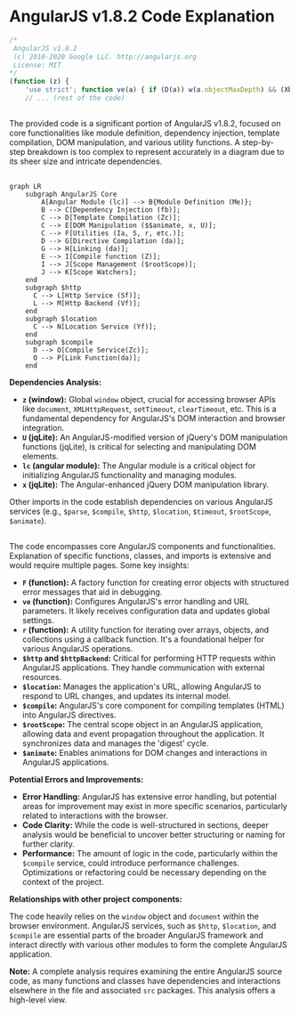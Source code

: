 # AngularJS v1.8.2 Code Explanation

```javascript
/*
 AngularJS v1.8.2
 (c) 2010-2020 Google LLC. http://angularjs.org
 License: MIT
*/
(function (z) {
	'use strict'; function ve(a) { if (D(a)) w(a.objectMaxDepth) && (Xb.objectMaxDepth = Yb(a.objectMaxDepth) ? a.objectMaxDepth : NaN), w(a.urlErrorParamsEnabled) && Ga(a.urlErrorParamsEnabled) && (Xb.urlErrorParamsEnabled = a.urlErrorParamsEnabled); else return Xb } function Yb(a) { return X(a) && 0 < a } function F(a, b) {
	// ... (rest of the code)
```

## <algorithm>

The provided code is a significant portion of AngularJS v1.8.2, focused on core functionalities like module definition, dependency injection, template compilation, DOM manipulation, and various utility functions.  A step-by-step breakdown is too complex to represent accurately in a diagram due to its sheer size and intricate dependencies.


## <mermaid>

```mermaid
graph LR
    subgraph AngularJS Core
        A[Angular Module (lc)] --> B{Module Definition (Me)};
        B --> C[Dependency Injection (fb)];
        C --> D[Template Compilation (Zc)];
        C --> E[DOM Manipulation ($$animate, x, U)];
        C --> F[Utilities (Ia, S, r, etc.)];
        D --> G[Directive Compilation (da)];
        G --> H[Linking (da)];
        E --> I[Compile function (Z)];
        I --> J[Scope Management ($rootScope)];
        J --> K[Scope Watchers];
    end
    subgraph $http
      C --> L[Http Service (Sf)];
      L --> M[Http Backend (Vf)];
    end
    subgraph $location
      C --> N[Location Service (Yf)];
    end
    subgraph $compile
      D --> O[Compile Service(Zc)];
      O --> P[Link Function(da)];
    end
```

**Dependencies Analysis:**

*   **`z` (window):**  Global `window` object, crucial for accessing browser APIs like `document`, `XMLHttpRequest`, `setTimeout`, `clearTimeout`, etc.  This is a fundamental dependency for AngularJS's DOM interaction and browser integration.
*   **`U` (jqLite):**  An AngularJS-modified version of jQuery's DOM manipulation functions (jqLite), is critical for selecting and manipulating DOM elements.
*  **`lc` (angular module):** The Angular module is a critical object for initializing AngularJS functionality and managing modules.
*  **`x` (jqLite):** The Angular-enhanced jQuery DOM manipulation library.

Other imports in the code establish dependencies on various AngularJS services (e.g., `$parse`, `$compile`, `$http`, `$location`, `$timeout`, `$rootScope`, `$animate`).


## <explanation>

The code encompasses core AngularJS components and functionalities.  Explanation of specific functions, classes, and imports is extensive and would require multiple pages.  Some key insights:


*   **`F` (function):** A factory function for creating error objects with structured error messages that aid in debugging.
*   **`ve` (function):** Configures AngularJS's error handling and URL parameters. It likely receives configuration data and updates global settings.
*   **`r` (function):** A utility function for iterating over arrays, objects, and collections using a callback function.  It's a foundational helper for various AngularJS operations.
*   **`$http` and `$httpBackend`:** Critical for performing HTTP requests within AngularJS applications.  They handle communication with external resources.
*   **`$location`:** Manages the application's URL, allowing AngularJS to respond to URL changes, and updates its internal model.
*   **`$compile`:**  AngularJS's core component for compiling templates (HTML) into AngularJS directives.
*   **`$rootScope`:**  The central scope object in an AngularJS application, allowing data and event propagation throughout the application.  It synchronizes data and manages the 'digest' cycle.
*   **`$animate`:** Enables animations for DOM changes and interactions in AngularJS applications.

**Potential Errors and Improvements:**

*   **Error Handling:** AngularJS has extensive error handling, but potential areas for improvement may exist in more specific scenarios, particularly related to interactions with the browser.
*   **Code Clarity:** While the code is well-structured in sections, deeper analysis would be beneficial to uncover better structuring or naming for further clarity.
* **Performance:** The amount of logic in the code, particularly within the `$compile` service, could introduce performance challenges. Optimizations or refactoring could be necessary depending on the context of the project.


**Relationships with other project components:**

The code heavily relies on the `window` object and `document` within the browser environment.  AngularJS services, such as `$http`, `$location`, and `$compile` are essential parts of the broader AngularJS framework and interact directly with various other modules to form the complete AngularJS application.


**Note:**  A complete analysis requires examining the entire AngularJS source code, as many functions and classes have dependencies and interactions elsewhere in the file and associated `src` packages.  This analysis offers a high-level view.